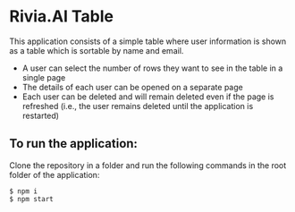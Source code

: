 # Rivia.AI Table

This application consists of a simple table where user information is shown as a table which is sortable by name and email.
* A user can select the number of rows they want to see in the table in a single page
* The details of each user can be opened on a separate page
* Each user can be deleted and will remain deleted even if the page is refreshed (i.e., the user remains deleted until the application is restarted)

## To run the application:

Clone the repository in a folder and run the following commands in the root folder of the application:
```
$ npm i
$ npm start
```
